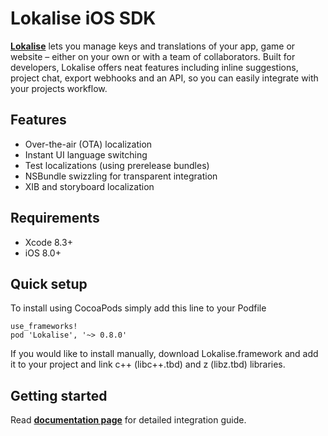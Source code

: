 # Lokalise iOS SDK

**[Lokalise](https://lokalise.co)** lets you manage keys and translations of your app, game or website – either on your own or with a team of collaborators. Built for developers, Lokalise offers neat features including inline suggestions, project chat, export webhooks and an API, so you can easily integrate with your projects workflow.

## Features

- Over-the-air (OTA) localization
- Instant UI language switching 
- Test localizations (using prerelease bundles)
- NSBundle swizzling for transparent integration
- XIB and storyboard localization

## Requirements

- Xcode 8.3+
- iOS 8.0+

## Quick setup 

To install using CocoaPods simply add this line to your Podfile

```
use_frameworks!
pod 'Lokalise', '~> 0.8.0'
```

If you would like to install manually, download Lokalise.framework and add it to your project and link c++ (libc++.tbd) and z (libz.tbd) libraries.

## Getting started

Read **[documentation page](http://docs.lokalise.co/article/mL6XaIoAcw-lokalise-i-os-framework)** for detailed integration guide.
